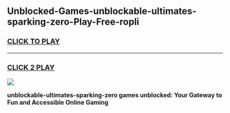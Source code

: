 
## Unblocked-Games-unblockable-ultimates-sparking-zero-Play-Free-ropli
<h3>
<a href="https://premium76.site?title=unblockable-ultimates-sparking-zero&ref=23A">CLICK TO PLAY</a></h3>
<hr>

<h3>
<a href="https://premium76.site?title=unblockable-ultimates-sparking-zero&ref=23A">CLICK 2 PLAY</a>
  
</h3>

<a href="https://premium76.site?title=unblockable-ultimates-sparking-zero&ref=23A"><img src="https://clearcache.store/games.png"></a>


**unblockable-ultimates-sparking-zero games unblocked: Your Gateway to Fun and Accessible Online Gaming**
